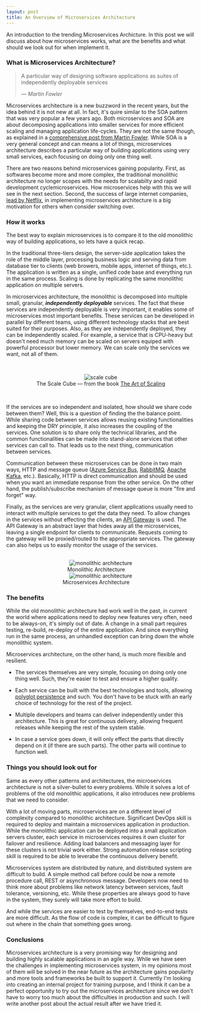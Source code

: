 ```yaml
---
layout: post
title: An Overview of Microservices Architecture
---
```


An introduction to the trending Microservices Archicture. In this post we will discuss about how microservices works, what are the benefits and what should we look out for when implement it.

### What is Microservices Architecture?

>  A particular way of designing software applications as suites of independently deployable services
>
> &mdash; <cite>Martin Fowler</cite>

Microservices architecture is a new buzzword in the recent years, but the idea behind it is not new at all. In fact, it's quire similar to the SOA pattern that was very popular a few years ago. Both microservices and SOA are about decomposing applications into smaller services for more efficient scaling and managing application life-cycles. They are not the same though, as explained in a [comprehensive post from Martin Fowler](http://martinfowler.com/articles/microservices.html#MicroservicesAndSoa). While SOA is a very general concept and can means a lot of things, microservices architecture describes a particular way of building applications using very small services, each focusing on doing only one thing well.

There are two reasons behind microservices gaining popularity. First, as softwares become more and more complex, the traditional monolithic architecture no longer scopes with the needs for scalabilty and rapid development cyclemicroservices. How microservices help with this we will see in the next section. Second, the success of large internet companies, [lead by Netflix](http://nginx.com/blog/microservices-at-netflix-architectural-best-practices), in implementing microservices architecture is a big motivation for others when consider switching over.


### How it works

The best way to explain microservices is to compare it to the old monolithic way of building applications, so lets have a quick recap.

In the traditional three-tiers design, the server-side application takes the role of the middle layer, processing business logic and serving data from database tier to clients (web browers, mobile apps, internet of things, etc.). The application is written as a single, unified code base and everything run in the same process. Scaling is done by replicating the same monolithic application on multiple servers.

In microservices architecture, the monolithic is decomposed into multiple small, granular, **_independently deployable_** services. The fact that these services are independently deployable is very important, it enables some of microservices most important benefits. These services can be developed in parallel by different teams, using different technology stacks that are best suited for their purposes. Also, as they are independently deployed, they can be independently scaled. For example, a service that is CPU-heavy but doesn't need much memory can be scaled on servers equiped with powerful processor but lower memory. We can scale only the services we want, not all of them.

<br>
<p align="center">
	<img src="{{ site.BASE_PATH }}/assets/media/scale_cube.png" alt="scale cube" style="max-height: 250px"> <br>
	<span class="img-caption">The Scale Cube &mdash; from the book <a href="http://theartofscalability.com">The Art of Scaling </a></span>
</p>
<br>

If the services are so independent and isolated, how should we share code between them? Well, this is a question of finding the the balance point. While sharing code between services allows reusing existing functionalities and keeping the DRY principle, it also increases the coupling of the services. One solution is to share only the technical libraries, and the common functionalities can be made into stand-alone services that other services can call to. That leads us to the next thing, communication between services.

Communication between these microservices can be done in two main ways, HTTP and message queue ([Azure Service Bus](http://azure.microsoft.com/en-us/services/service-bus), [RabbitMQ](https://www.rabbitmq.com), [Apache Kafka](http://kafka.apache.org), etc.). Basically, HTTP is direct communication and should be used when you want an immediate response from the other service. On the other hand, the publish/subscribe mechanism of message queue is more "fire and forget" way.

Finally, as the services are very granular, client applications usually need to interact with multiple services to get the data they need. To allow changes in the services without effecting the clients, an [API Gateway](http://microservices.io/patterns/apigateway.html) is used. The API Gateway is an abstract layer that hides away all the microservices, leaving a single endpoint for clients to communicate. Requests coming to the gateway will be proxied/routed to the appropriate services. The gateway can also helps us to easily monitor the usage of the services.

<br>
<div class="row">
	<div class="col-md-6" align="center">
		<img src="{{ site.BASE_PATH }}/assets/media/monolithic_architecture_diagram.png" alt="monolithic architecture" style="max-height: 400px"><br>
		<span class="img-caption" style="margin-left: -25px">Monolithic Architecture</span>
	</div>
	<div class="col-md-6" align="center">
		<img src="{{ site.BASE_PATH }}/assets/media/microservices_architecture_diagram.png" alt="monolithic architecture" style="max-height: 400px"><br>
		<span class="img-caption" style="margin-left: -25px">Microservices Architecture</span>
	</div>
</div>

### The benefits

While the old monolithic architecture had work well in the past, in current the world where applications need to deploy new features very often, need to be always-on, it's simply out of date. A change in a small part requires testing, re-build, re-deploy of the entire application. And since everything run in the same process, an unhandled exception can bring down the whole monolithic system.

Microservices architecture, on the other hand, is much more flexible and resilient.

* The services themselves are very simple, focusing on doing only one thing well. Such, they're easier to test and ensure a higher quality. 

* Each service can be built with the best technologies and tools, allowing [polyglot persistence](http://martinfowler.com/bliki/PolyglotPersistence.html) and such. You don't have to be stuck with an early choice of technology for the rest of the project. 

* Multiple developers and teams can deliver independently under this architecture. This is great for continuous delivery, allowing frequent releases while keeping the rest of the system stable. 

* In case a service goes down, it will only effect the parts that directly depend on it (if there are such parts). The other parts will continue to function well.


### Things you should look out for

Same as every other patterns and architectures, the microservices architecture is not a silver-bullet to every problems. While it solves a lot of problems of the old monolithic applications, it also introduces new problems that we need to consider.

With a lot of moving parts, microservices are on a different level of complexity compared to monolithic architecture. Significant DevOps skill is required to deploy and maintain a microservices application in production. While the monolithic application can be deployed into a small application servers cluster, each service in microservices requires it own cluster for failover and resilience. Adding load balancers and messaging layer for these clusters is not trivial work either. Strong automation release scripting skill is required to be able to leverabe the continuous delivery benefit.

Microservices system are distributed by nature, and distributed system are difficult to build. A simple method call before could be now a remote procedure call, REST or asynchronous message. Developers now need to think more about problems like network latency between services, fault tolerance, versioning, etc. While these properties are always good to have in the system, they surely will take more effort to build.

And while the services are easier to test by themselves, end-to-end tests are more difficult. As the flow of code is complex, it can be difficult to figure out where in the chain that something goes wrong.

### Conclusions

Microservices architecture is a very promising way for designing and building highly scalable applications in an agile way. While we have seen the challenges in implementing microservices system, in my opinions most of them will be solved in the near future as the architecture gains popularity and more tools and frameworks be built to support it. Currently I'm looking into creating an internal project for training purpose, and I think it can be a perfect opportunity to try out the microservices architecture since we don't have to worry too much about the difficulties in production and such. I will write another post about the actual result after we have tried it.










